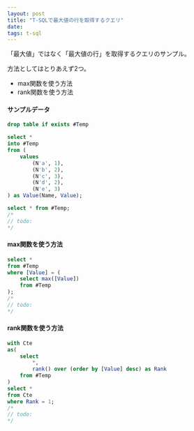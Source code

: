 ```yaml
---
layout: post
title: "T-SQLで最大値の行を取得するクエリ"
date: 
tags: t-sql
---
```


「最大値」ではなく「最大値の行」を取得するクエリのサンプル。

方法としてはとりあえず2つ。

- max関数を使う方法
- rank関数を使う方法

#### サンプルデータ

```sql
drop table if exists #Temp

select *
into #Temp
from (
	values
		(N'a', 1),
		(N'b', 2),
		(N'c', 3),
		(N'd', 2),
		(N'e', 3)
) as Value(Name, Value);

select * from #Temp;
/*
// todo:
*/
```

#### max関数を使う方法

```sql
select *
from #Temp
where [Value] = (
	select max([Value])
	from #Temp
);
/*
// todo:
*/
```

#### rank関数を使う方法

```sql
with Cte
as(
	select
		*,
		rank() over (order by [Value] desc) as Rank
	from #Temp
)
select *
from Cte
where Rank = 1;
/*
// todo:
*/
```

